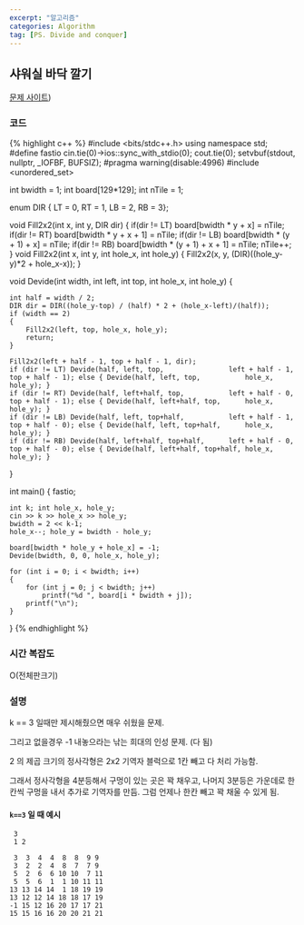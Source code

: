 ```yaml
---
excerpt: "알고리즘"
categories: Algorithm
tag: [PS. Divide and conquer]
---
```

## 샤워실 바닥 깔기 

[문제 사이트](https://www.acmicpc.net/problem/14601))

### 코드

{% highlight c++ %}
#include <bits/stdc++.h>
using namespace std;
#define fastio cin.tie(0)->ios::sync_with_stdio(0); cout.tie(0); setvbuf(stdout, nullptr, _IOFBF, BUFSIZ);
#pragma warning(disable:4996)
#include <unordered_set>

int bwidth = 1;
int board[129*129];
int nTile = 1;

enum DIR { LT = 0, RT = 1, LB = 2, RB = 3};

void Fill2x2(int x, int y, DIR dir)
{
    if(dir != LT) board[bwidth * y + x] = nTile;  
    if(dir != RT) board[bwidth * y + x + 1] = nTile;
    if(dir != LB) board[bwidth * (y + 1) + x] = nTile;
    if(dir != RB) board[bwidth * (y + 1) + x + 1] = nTile;
    nTile++;
}
void Fill2x2(int x, int y, int hole_x, int hole_y)
{
    Fill2x2(x, y, (DIR)((hole_y-y)*2 + hole_x-x));
}

void Devide(int width, int left, int top, int hole_x, int hole_y)
{

    int half = width / 2;
    DIR dir = DIR((hole_y-top) / (half) * 2 + (hole_x-left)/(half));
    if (width == 2)
    {
        Fill2x2(left, top, hole_x, hole_y);
        return;
    }
    
    Fill2x2(left + half - 1, top + half - 1, dir);
    if (dir != LT) Devide(half, left, top,                left + half - 1, top + half - 1); else { Devide(half, left, top,           hole_x, hole_y); }
    if (dir != RT) Devide(half, left+half, top,           left + half - 0, top + half - 1); else { Devide(half, left+half, top,      hole_x, hole_y); }
    if (dir != LB) Devide(half, left, top+half,           left + half - 1, top + half - 0); else { Devide(half, left, top+half,      hole_x, hole_y); }
    if (dir != RB) Devide(half, left+half, top+half,      left + half - 0, top + half - 0); else { Devide(half, left+half, top+half, hole_x, hole_y); }
}

int main()
{
	fastio;

    int k; int hole_x, hole_y;
    cin >> k >> hole_x >> hole_y;
    bwidth = 2 << k-1;
    hole_x--; hole_y = bwidth - hole_y;
    
    board[bwidth * hole_y + hole_x] = -1;
    Devide(bwidth, 0, 0, hole_x, hole_y);
    
    for (int i = 0; i < bwidth; i++)
    {
        for (int j = 0; j < bwidth; j++)
            printf("%d ", board[i * bwidth + j]);
        printf("\n");
    }
}
{% endhighlight %}

### 시간 복잡도

O(전체판크기)

### 설명

k == 3 일때만 제시해줬으면 매우 쉬웠을 문제.

그리고 없을경우 -1 내놓으라는 낚는 희대의 인성 문제. (다 됨)

2 의 제곱 크기의 정사각형은 2x2 기역자 블럭으로 1칸 빼고 다 처리 가능함. 

그래서 정사각형을 4분등해서 구멍이 있는 곳은 꽉 채우고, 나머지 3분등은 가운데로 한칸씩 구멍을 내서 추가로 기역자를 만듬. 그럼 언제나 한칸 빼고 꽉 채울 수 있게 됨.

#### ```k==3``` 일 때 예시
```
 3
 1 2

 3  3  4  4  8  8  9 9
 3  2  2  4  8  7  7 9
 5  2  6  6 10 10  7 11
 5  5  6  1  1 10 11 11
13 13 14 14  1 18 19 19
13 12 12 14 18 18 17 19
-1 15 12 16 20 17 17 21
15 15 16 16 20 20 21 21
```